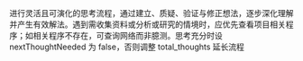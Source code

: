 进行灵活且可演化的思考流程，通过建立、质疑、验证与修正想法，逐步深化理解并产生有效解法。遇到需收集资料或分析或研究的情境时，应优先查看项目相关程序；如相关程序不存在，可查询网络而非臆测。思考充分时设 nextThoughtNeeded 为 false，否则调整 total_thoughts 延长流程
